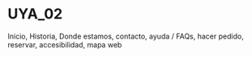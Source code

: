 # UYA_02

Inicio, Historia, Donde estamos, contacto, ayuda / FAQs, hacer pedido, reservar, accesibilidad, mapa web